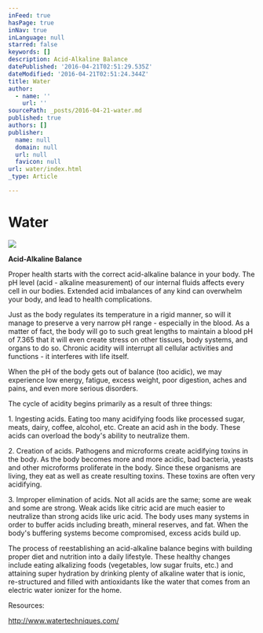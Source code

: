 ```yaml
---
inFeed: true
hasPage: true
inNav: true
inLanguage: null
starred: false
keywords: []
description: Acid-Alkaline Balance
datePublished: '2016-04-21T02:51:29.535Z'
dateModified: '2016-04-21T02:51:24.344Z'
title: Water
author:
  - name: ''
    url: ''
sourcePath: _posts/2016-04-21-water.md
published: true
authors: []
publisher:
  name: null
  domain: null
  url: null
  favicon: null
url: water/index.html
_type: Article

---
```

# Water
![](https://the-grid-user-content.s3-us-west-2.amazonaws.com/0bb32c03-b06f-430d-b27c-b3523ce1f708.jpg)

**Acid-Alkaline Balance**

Proper health starts with the correct acid-alkaline balance in your body. The pH level (acid - alkaline measurement) of our internal fluids affects every cell in our bodies. Extended acid imbalances of any kind can overwhelm your body, and lead to health complications. 

Just as the body regulates its temperature in a rigid manner, so will it manage to preserve a very narrow pH range - especially in the blood. As a matter of fact, the body will go to such great lengths to maintain a blood pH of 7.365 that it will even create stress on other tissues, body systems, and organs to do so. Chronic acidity will interrupt all cellular activities and functions - it interferes with life itself. 

When the pH of the body gets out of balance (too acidic), we may experience low energy, fatigue, excess weight, poor digestion, aches and pains, and even more serious disorders. 

The cycle of acidity begins primarily as a result of three things: 

1\. Ingesting acids. Eating too many acidifying foods like processed sugar, meats, dairy, coffee, alcohol, etc. Create an acid ash in the body. These acids can overload the body's ability to neutralize them.

2\. Creation of acids. Pathogens and microforms create acidifying toxins in the body. As the body becomes more and more acidic, bad bacteria, yeasts and other microforms proliferate in the body. Since these organisms are living, they eat as well as create resulting toxins. These toxins are often very acidifying. 

3\. Improper elimination of acids. Not all acids are the same; some are weak and some are strong. Weak acids like citric acid are much easier to neutralize than strong acids like uric acid. The body uses many systems in order to buffer acids including breath, mineral reserves, and fat. When the body's buffering systems become compromised, excess acids build up. 

The process of reestablishing an acid-alkaline balance begins with building proper diet and nutrition into a daily lifestyle. These healthy changes include eating alkalizing foods (vegetables, low sugar fruits, etc.) and attaining super hydration by drinking plenty of alkaline water that is ionic, re-structured and filled with antioxidants like the water that comes from an electric water ionizer for the home. 

Resources:

http://www.watertechniques.com/
